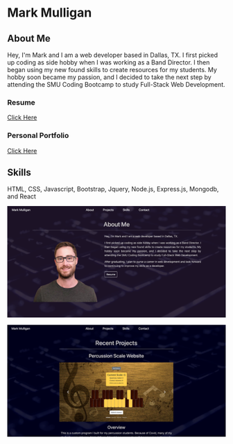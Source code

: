 # Mark Mulligan

## About Me
Hey, I'm Mark and I am a web developer based in Dallas, TX. 
I first picked up coding as side hobby when I was working as a Band Director. I then began using
my new found skills to create resources for my students. My hobby soon became my passion, and I
decided to take the next step by attending the SMU Coding Bootcamp to study Full-Stack Web Development.

### Resume
[Click Here](https://markmulligan97.github.io/assets/images/MarkMulliganResume.pdf)

### Personal Portfolio
[Click Here](https://markmulligan97.github.io/)

## Skills
HTML, CSS, Javascript, Bootstrap, Jquery, Node.js, Express.js, Mongodb, and React

![About Page Screenshot](./assets/images/AboutPageScreenshot.png)

![Projects Page Screenshot](./assets/images/ProjectPageScreenshot.png)
